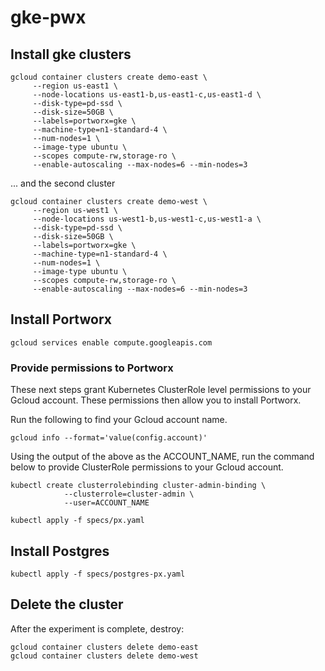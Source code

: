 # gke-pwx

## Install gke clusters
```
gcloud container clusters create demo-east \
     --region us-east1 \
     --node-locations us-east1-b,us-east1-c,us-east1-d \
     --disk-type=pd-ssd \
     --disk-size=50GB \
     --labels=portworx=gke \
     --machine-type=n1-standard-4 \
     --num-nodes=1 \
     --image-type ubuntu \
     --scopes compute-rw,storage-ro \
     --enable-autoscaling --max-nodes=6 --min-nodes=3
```

... and the second cluster
```
gcloud container clusters create demo-west \
     --region us-west1 \
     --node-locations us-west1-b,us-west1-c,us-west1-a \
     --disk-type=pd-ssd \
     --disk-size=50GB \
     --labels=portworx=gke \
     --machine-type=n1-standard-4 \
     --num-nodes=1 \
     --image-type ubuntu \
     --scopes compute-rw,storage-ro \
     --enable-autoscaling --max-nodes=6 --min-nodes=3
```

## Install Portworx

```
gcloud services enable compute.googleapis.com
```

### Provide permissions to Portworx
These next steps grant Kubernetes ClusterRole level permissions to your Gcloud account. These permissions then allow you to install Portworx. 

Run the following to find your Gcloud account name. 
```
gcloud info --format='value(config.account)'
```

Using the output of the above as the ACCOUNT_NAME, run the command below to provide ClusterRole permissions to your Gcloud account.
```
kubectl create clusterrolebinding cluster-admin-binding \
            --clusterrole=cluster-admin \
            --user=ACCOUNT_NAME
```

```
kubectl apply -f specs/px.yaml
```

## Install Postgres

```
kubectl apply -f specs/postgres-px.yaml
```

## Delete the cluster
After the experiment is complete, destroy:
```
gcloud container clusters delete demo-east
gcloud container clusters delete demo-west
```